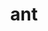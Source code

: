 ---
layout: smileys&emotion
title: ant
emoji: ant
permalink: 🐜.html
image: assets/img/3moji/ant.png
---